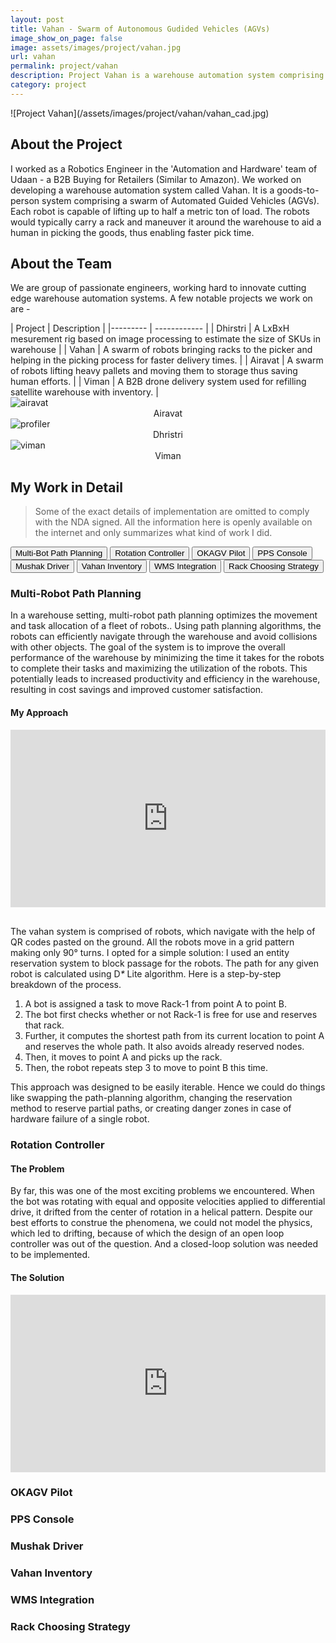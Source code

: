```yaml
---
layout: post
title: Vahan - Swarm of Autonomous Gudided Vehicles (AGVs)
image_show_on_page: false
image: assets/images/project/vahan.jpg
url: vahan
permalink: project/vahan
description: Project Vahan is a warehouse automation system comprising of a swarm of AGVs capable of lifting racks with weights up to half a metric ton.
category: project
---
```


<span class="image fit">
<!-- <img src="/assets/images/project/team.jpg" onload="openTab(event, 'second_year', '1')"> -->
![Project Vahan](/assets/images/project/vahan/vahan_cad.jpg)
<span>

## About the Project

I worked as a Robotics Engineer in the 'Automation and Hardware' team of Udaan - a B2B Buying for Retailers (Similar to Amazon). We worked on developing a warehouse automation system called Vahan. It is a goods-to-person system comprising a swarm of Automated Guided Vehicles (AGVs). Each robot is capable of lifting up to half a metric ton of load. The robots would typically carry a rack and maneuver it around the warehouse to aid a human in picking the goods, thus enabling faster pick time.

## About the Team

<div class="row">
    <div class="12u 12u$(small)">
        <p>We are group of passionate engineers, working hard to innovate cutting edge warehouse automation systems. A few notable projects we work on are -</p>
        <div markdown="1">
| Project  | Description |
|--------- | ------------ |
| Dhirstri | A LxBxH mesurement rig based on image processing to estimate the size of SKUs in warehouse |
| Vahan    | A swarm of robots bringing racks to the picker and helping in the picking process for faster delivery times. |
| Airavat  | A swarm of robots lifting heavy pallets and moving them to storage thus saving human efforts. |
| Viman    | A B2B drone delivery system used for refilling satellite warehouse with inventory. |

</div>
    </div>
        <div class="row 50% uniform">
            <div class="4u"><span class="image fit"><img src="/assets/images/project/vahan/airavat.gif" alt="airavat" />  <figcaption style="text-align: center;">Airavat</figcaption></span></div>
            <div class="4u"><span class="image fit"><img src="/assets/images/project/vahan/profiler.jpg" alt="profiler" /><figcaption style="text-align: center;">Dhristri</figcaption></span></div>
            <div class="4u$"><span class="image fit"><img src="/assets/images/project/vahan/drone.jpg" alt="viman" /><figcaption style="text-align: center;">Viman</figcaption></span></div>
        </div>
</div>

## My Work in Detail

<blockquote>Some of the exact details of implementation are omitted to comply with the NDA signed. All the information here is openly available on the internet and only summarizes what kind of work I did.</blockquote>

<div class="tab">
    <button name="default tab" class="tablinks 1" onclick="openTab(event, 'path_planning', '1')">Multi-Bot Path Planning</button>
    <button class="tablinks 1" onclick="openTab(event, 'rotation_controller', '1')">Rotation Controller</button>
    <button class="tablinks 1" onclick="openTab(event, 'okagv_pilot', '1')">OKAGV Pilot</button>
    <button class="tablinks 1" onclick="openTab(event, 'pps_console', '1')">PPS Console</button>
    <button class="tablinks 1" onclick="openTab(event, 'mushak_driver', '1')">Mushak Driver</button>
    <button class="tablinks 1" onclick="openTab(event, 'vahan_inventory', '1')">Vahan Inventory</button>
    <button class="tablinks 1" onclick="openTab(event, 'wms_integration', '1')">WMS Integration</button>
    <button class="tablinks 1" onclick="openTab(event, 'rack_choosing', '1')">Rack Choosing Strategy</button>
</div>


<div id="path_planning" class="tabcontent 1" markdown="1">

### Multi-Robot Path Planning

<span class="image right"><img src="/assets/images/project/vahan/swarm.jpg" alt="" /></span>In a warehouse setting, multi-robot path planning optimizes the movement and task allocation of a fleet of robots.. Using path planning algorithms, the robots can efficiently navigate through the warehouse and avoid collisions with other objects. The goal of the system is to improve the overall performance of the warehouse by minimizing the time it takes for the robots to complete their tasks and maximizing the utilization of the robots. This potentially leads to increased productivity and efficiency in the warehouse, resulting in cost savings and improved customer satisfaction.

#### My Approach

<div style="position:relative;padding-top:56.25%;">
<iframe src="https://drive.google.com/file/d/19P_-ofMVM3q81I8JuTge61WEIjfn6kQA/preview" frameborder="0" allowfullscreen style="position:absolute;top:0;left:0;width:100%;height:100%;"></iframe>
</div>

<br/>The vahan system is comprised of robots, which navigate with the help of QR codes pasted on the ground. All the robots move in a grid pattern making only 90° turns. I opted for a simple solution: I used an entity reservation system to block passage for the robots. The path for any given robot is calculated using D<i style="text-transform:uppercase">*</i> Lite algorithm. Here is a step-by-step breakdown of the process.

1. A bot is assigned a task to move Rack-1 from point A to point B.
2. The bot first checks whether or not Rack-1 is free for use and reserves that rack.
3. Further, it computes the shortest path from its current location to point A and reserves the whole path. It also avoids already reserved nodes.
4. Then, it moves to point A and picks up the rack.
5. Then, the robot repeats step 3 to move to point B this time.

This approach was designed to be easily iterable. Hence we could do things like swapping the path-planning algorithm, changing the reservation method to reserve partial paths, or creating danger zones in case of hardware failure of a single robot.

</div>

<div id="rotation_controller" class="tabcontent 1" markdown="1">

### Rotation Controller

#### The Problem

By far, this was one of the most exciting problems we encountered. When the bot was rotating with equal and opposite velocities applied to differential drive, it drifted from the center of rotation in a helical pattern. Despite our best efforts to construe the phenomena, we could not model the physics, which led to drifting, because of which the design of an open loop controller was out of the question. And a closed-loop solution was needed to be implemented.

#### The Solution

<div style="position:relative;padding-top:56.25%;">
<iframe src="https://drive.google.com/file/d/1UoBiCrga7zUAA3F2Zk1QoqmR7qzHbcVK/preview" frameborder="0" allowfullscreen style="position:absolute;top:0;left:0;width:100%;height:100%;"></iframe>
</div>

<!-- <br/> I opted for a closed loop controller based on  -->

</div>

<div id="okagv_pilot" class="tabcontent 1" markdown="1">

### OKAGV Pilot

</div>

<div id="pps_console" class="tabcontent 1" markdown="1">

### PPS Console

</div>

<div id="mushak_driver" class="tabcontent 1" markdown="1">

### Mushak Driver

</div>

<div id="vahan_inventory" class="tabcontent 1" markdown="1">

### Vahan Inventory

</div>

<div id="wms_integration" class="tabcontent 1" markdown="1">

### WMS Integration

</div>

<div id="rack_choosing" class="tabcontent 1" markdown="1">

### Rack Choosing Strategy

</div>